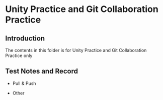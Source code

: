 # Unity Practice and Git Collaboration Practice

## Introduction
The contents in this folder is for Unity Practice and Git Collaboration Practice only

## Test Notes and Record
- Pull & Push

- Other
